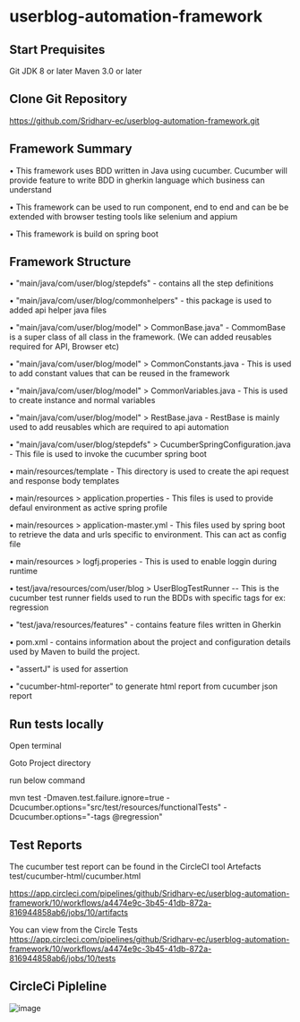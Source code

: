 # userblog-automation-framework


Start Prequisites
--------
   Git 
   JDK 8 or later 
   Maven 3.0 or later 
   

Clone Git Repository
--------

https://github.com/Sridharv-ec/userblog-automation-framework.git


Framework Summary
--------
   •	This framework uses BDD written in Java using cucumber. Cucumber will provide feature to write BDD in gherkin language which business can understand

   •	This framework can be used to run component, end to end and can be be extended with browser testing tools like selenium and appium

   •	This framework is build on spring boot


Framework Structure
--------

   •	"main/java/com/user/blog/stepdefs" - contains all the step definitions

   •	"main/java/com/user/blog/commonhelpers" - this package is used to added api helper java files

   •	"main/java/com/user/blog/model" > CommonBase.java" - CommomBase is a super class of all class in the framework. 
      (We can added reusables required for API, Browser etc)

   •	"main/java/com/user/blog/model" > CommonConstants.java - This is used to add constant values that can be reused in the framework

   •	"main/java/com/user/blog/model" > CommonVariables.java - This is used to create instance and normal variables

   •	"main/java/com/user/blog/model" > RestBase.java - RestBase is mainly used to add reusables which are required to api automation

   •	"main/java/com/user/blog/stepdefs" > CucumberSpringConfiguration.java - This file is used to invoke the cucumber spring boot

   •	main/resources/template - This directory is used to create the api request and response body templates

   •	main/resources > application.properties - This files is used to provide defaul environment as active spring profile

   •	main/resources > application-master.yml - This files used by spring boot to retrieve the data and urls specific to environment. This can act as config file

   •	main/resources > logfj.properies - This is used to enable loggin during runtime

   •	test/java/resources/com/user/blog > UserBlogTestRunner -- This is the cucumber test runner fields used to run the BDDs with specific tags for ex: regression

   •	"test/java/resources/features" - contains feature files written in Gherkin

   •	pom.xml - contains information about the project and configuration details used by Maven to build the project.

   •	"assertJ" is used for assertion

   •	"cucumber-html-reporter" to generate html report from cucumber json report


Run tests locally
--------
   Open terminal
   
   Goto Project directory
   
   run below command
   
   mvn test -Dmaven.test.failure.ignore=true -Dcucumber.options="src/test/resources/functionalTests" -Dcucumber.options="-tags @regression"

Test Reports
--------

The cucumber test report can be found in the CircleCI tool Artefacts
test/cucumber-html/cucumber.html

https://app.circleci.com/pipelines/github/Sridharv-ec/userblog-automation-framework/10/workflows/a4474e9c-3b45-41db-872a-816944858ab6/jobs/10/artifacts

You can view from the Circle Tests 
https://app.circleci.com/pipelines/github/Sridharv-ec/userblog-automation-framework/10/workflows/a4474e9c-3b45-41db-872a-816944858ab6/jobs/10/tests

CircleCi Pipleline
--------

![image](https://user-images.githubusercontent.com/35633304/114857685-766ca980-9de0-11eb-9716-086a4b04d0eb.png)




